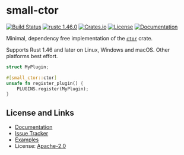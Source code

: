 # small-ctor

[![Build Status](https://github.com/mitsuhiko/small-ctor/workflows/Tests/badge.svg?branch=main)](https://github.com/mitsuhiko/small-ctor/actions?query=workflow%3ATests)
[![rustc 1.46.0](https://img.shields.io/badge/rust-1.46%2B-orange.svg)](https://img.shields.io/badge/rust-1.46%2B-orange.svg)
[![Crates.io](https://img.shields.io/crates/d/small-ctor.svg)](https://crates.io/crates/small-ctor)
[![License](https://img.shields.io/github/license/mitsuhiko/small-ctor)](https://github.com/mitsuhiko/small-ctor/blob/main/LICENSE)
[![Documentation](https://docs.rs/small-ctor/badge.svg)](https://docs.rs/small-ctor)

Minimal, dependency free implementation of the [`ctor`](https://crates.io/crates/ctor) crate.

Supports Rust 1.46 and later on Linux, Windows and macOS.  Other platforms best effort.

```rust
struct MyPlugin;

#[small_ctor::ctor]
unsafe fn register_plugin() {
    PLUGINS.register(MyPlugin);
}
```

## License and Links

- [Documentation](https://docs.rs/small-ctor/)
- [Issue Tracker](https://github.com/mitsuhiko/small-ctor/issues)
- [Examples](https://github.com/mitsuhiko/small-ctor/tree/main/examples)
- License: [Apache-2.0](https://github.com/mitsuhiko/small-ctor/blob/main/LICENSE)